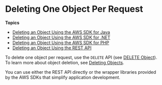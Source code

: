 # Deleting One Object Per Request<a name="DeletingOneObject"></a>

**Topics**
+ [Deleting an Object Using the AWS SDK for Java](DeletingOneObjectUsingJava.md)
+ [Deleting an Object Using the AWS SDK for \.NET](DeletingOneObjectUsingNetSDK.md)
+ [Deleting an Object Using the AWS SDK for PHP](DeletingOneObjectUsingPHPSDK.md)
+ [Deleting an Object Using the REST API](DeletingAnObjectsUsingREST.md)

To delete one object per request, use the `DELETE` API \(see [DELETE Object](http://docs.aws.amazon.com/AmazonS3/latest/API/RESTObjectDELETE.html)\)\. To learn more about object deletion, see [Deleting Objects](DeletingObjects.md)\. 

You can use either the REST API directly or the wrapper libraries provided by the AWS SDKs that simplify application development\. 